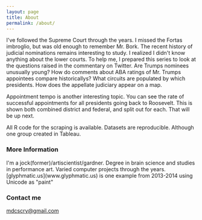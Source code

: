 ```yaml
---
layout: page
title: About
permalink: /about/
---
```


<p>I've followed the Supreme Court through the years.  I missed the Fortas imbroglio, but was old enough to remember Mr. Bork.  The recent history of judicial nominations remains interesting to study.  I realized I didn't know anything about the lower courts.  To help me, I prepared this series to look at the questions raised in the commentary on Twitter.  Are Trumps nominees unusually young?  How do comments about ABA ratings of Mr. Trumps appointees compare historicallys?  What circuits are populated by which presidents.  How does the appellate judiciary appear on a map.</p> 
<p>  Appointment tempo is another interesting topic.  You can see the rate of successful appointments for all presidents going back to Roosevelt.  This is shown both combined district and federal, and split out for each.  That will be up next.</p>  <p>All R code for the scraping is available. Datasets are reproducible.  Although one group created in Tableau.</p>

 

### More Information

<p>I'm a jock(former)/artiscientist/gardner.  Degree in brain science and studies in performance art.  Varied computer projects through the years.
[glyphmatic.us](www.glyphmatic.us) is one example from 2013-2014 using Unicode as "paint" </p>  

### Contact me

[mdcscry@gmail.com](mailto:mdcscry+FederalJudiciary@gmail.com.com)
